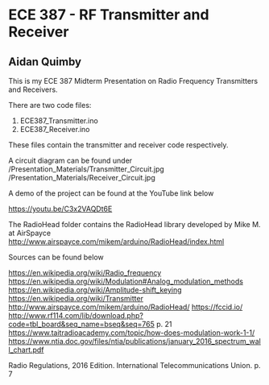 # ECE 387 - RF Transmitter and Receiver
## Aidan Quimby

This is my ECE 387 Midterm Presentation on Radio Frequency Transmitters and Receivers.

There are two code files:
  1. ECE387_Transmitter.ino
  2. ECE387_Receiver.ino

These files contain the transmitter and receiver code respectively. 

A circuit diagram can be found under 
  /Presentation_Materials/Transmitter_Circuit.jpg
  /Presentation_Materials/Receiver_Circuit.jpg

A demo of the project can be found at the YouTube link below

https://youtu.be/C3x2VAQDt6E

The RadioHead folder contains the RadioHead library developed by Mike M. at AirSpayce
  http://www.airspayce.com/mikem/arduino/RadioHead/index.html

Sources can be found below

https://en.wikipedia.org/wiki/Radio_frequency
https://en.wikipedia.org/wiki/Modulation#Analog_modulation_methods
https://en.wikipedia.org/wiki/Amplitude-shift_keying
https://en.wikipedia.org/wiki/Transmitter
http://www.airspayce.com/mikem/arduino/RadioHead/
https://fccid.io/
http://www.rf114.com/lib/download.php?code=tbl_board&seq_name=bseq&seq=765 p. 21
https://www.taitradioacademy.com/topic/how-does-modulation-work-1-1/
https://www.ntia.doc.gov/files/ntia/publications/january_2016_spectrum_wall_chart.pdf

Radio Regulations, 2016 Edition. International Telecommunications Union. p. 7
